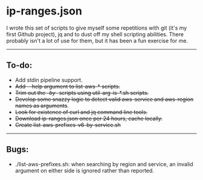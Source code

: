 # ip-ranges.json

I wrote this set of scripts to give myself some repetitions with git (it's my first Github project), jq and to dust off my shell scripting abilities. There probably isn't a lot of use for them, but it has been a fun exercise for me.

----
## To-do:
* Add stdin pipeline support.
* ~~Add --help argument to list-aws-* scripts.~~
* ~~Trim out the *-by-* scripts using util-arg-is-*.sh scripts.~~
* ~~Develop some snazzy logic to detect valid aws-service and aws-region names as arguments~~.
* ~~Look for existence of curl and jq command line tools.~~
* ~~Download ip-ranges.json once per 24 hours, cache locally.~~
* ~~Create list-aws-prefixes-v6-by-service.sh~~

----
## Bugs:
* ./list-aws-prefixes.sh: when searching by region and service, an invalid argument on either side is ignored rather than reported.
